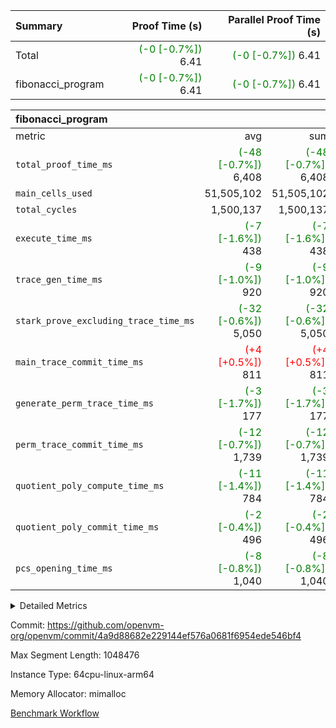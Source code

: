 | Summary | Proof Time (s) | Parallel Proof Time (s) |
|:---|---:|---:|
| Total | <span style='color: green'>(-0 [-0.7%])</span> 6.41 | <span style='color: green'>(-0 [-0.7%])</span> 6.41 |
| fibonacci_program | <span style='color: green'>(-0 [-0.7%])</span> 6.41 | <span style='color: green'>(-0 [-0.7%])</span> 6.41 |


| fibonacci_program |||||
|:---|---:|---:|---:|---:|
|metric|avg|sum|max|min|
| `total_proof_time_ms ` | <span style='color: green'>(-48 [-0.7%])</span> 6,408 | <span style='color: green'>(-48 [-0.7%])</span> 6,408 | <span style='color: green'>(-48 [-0.7%])</span> 6,408 | <span style='color: green'>(-48 [-0.7%])</span> 6,408 |
| `main_cells_used     ` |  51,505,102 |  51,505,102 |  51,505,102 |  51,505,102 |
| `total_cycles        ` |  1,500,137 |  1,500,137 |  1,500,137 |  1,500,137 |
| `execute_time_ms     ` | <span style='color: green'>(-7 [-1.6%])</span> 438 | <span style='color: green'>(-7 [-1.6%])</span> 438 | <span style='color: green'>(-7 [-1.6%])</span> 438 | <span style='color: green'>(-7 [-1.6%])</span> 438 |
| `trace_gen_time_ms   ` | <span style='color: green'>(-9 [-1.0%])</span> 920 | <span style='color: green'>(-9 [-1.0%])</span> 920 | <span style='color: green'>(-9 [-1.0%])</span> 920 | <span style='color: green'>(-9 [-1.0%])</span> 920 |
| `stark_prove_excluding_trace_time_ms` | <span style='color: green'>(-32 [-0.6%])</span> 5,050 | <span style='color: green'>(-32 [-0.6%])</span> 5,050 | <span style='color: green'>(-32 [-0.6%])</span> 5,050 | <span style='color: green'>(-32 [-0.6%])</span> 5,050 |
| `main_trace_commit_time_ms` | <span style='color: red'>(+4 [+0.5%])</span> 811 | <span style='color: red'>(+4 [+0.5%])</span> 811 | <span style='color: red'>(+4 [+0.5%])</span> 811 | <span style='color: red'>(+4 [+0.5%])</span> 811 |
| `generate_perm_trace_time_ms` | <span style='color: green'>(-3 [-1.7%])</span> 177 | <span style='color: green'>(-3 [-1.7%])</span> 177 | <span style='color: green'>(-3 [-1.7%])</span> 177 | <span style='color: green'>(-3 [-1.7%])</span> 177 |
| `perm_trace_commit_time_ms` | <span style='color: green'>(-12 [-0.7%])</span> 1,739 | <span style='color: green'>(-12 [-0.7%])</span> 1,739 | <span style='color: green'>(-12 [-0.7%])</span> 1,739 | <span style='color: green'>(-12 [-0.7%])</span> 1,739 |
| `quotient_poly_compute_time_ms` | <span style='color: green'>(-11 [-1.4%])</span> 784 | <span style='color: green'>(-11 [-1.4%])</span> 784 | <span style='color: green'>(-11 [-1.4%])</span> 784 | <span style='color: green'>(-11 [-1.4%])</span> 784 |
| `quotient_poly_commit_time_ms` | <span style='color: green'>(-2 [-0.4%])</span> 496 | <span style='color: green'>(-2 [-0.4%])</span> 496 | <span style='color: green'>(-2 [-0.4%])</span> 496 | <span style='color: green'>(-2 [-0.4%])</span> 496 |
| `pcs_opening_time_ms ` | <span style='color: green'>(-8 [-0.8%])</span> 1,040 | <span style='color: green'>(-8 [-0.8%])</span> 1,040 | <span style='color: green'>(-8 [-0.8%])</span> 1,040 | <span style='color: green'>(-8 [-0.8%])</span> 1,040 |



<details>
<summary>Detailed Metrics</summary>

| group | num_segments | keygen_time_ms | commit_exe_time_ms |
| --- | --- | --- | --- |
| fibonacci_program | 1 | 352 | 6 | 

| group | air_name | quotient_deg | interactions | constraints |
| --- | --- | --- | --- | --- |
| fibonacci_program | AccessAdapterAir<16> | 2 | 5 | 14 | 
| fibonacci_program | AccessAdapterAir<2> | 2 | 5 | 14 | 
| fibonacci_program | AccessAdapterAir<32> | 2 | 5 | 14 | 
| fibonacci_program | AccessAdapterAir<4> | 2 | 5 | 14 | 
| fibonacci_program | AccessAdapterAir<64> | 2 | 5 | 14 | 
| fibonacci_program | AccessAdapterAir<8> | 2 | 5 | 14 | 
| fibonacci_program | BitwiseOperationLookupAir<8> | 2 | 2 | 4 | 
| fibonacci_program | MemoryMerkleAir<8> | 2 | 4 | 40 | 
| fibonacci_program | PersistentBoundaryAir<8> | 2 | 3 | 6 | 
| fibonacci_program | PhantomAir | 2 | 3 | 5 | 
| fibonacci_program | Poseidon2PeripheryAir<BabyBearParameters>, 1> | 2 | 1 | 286 | 
| fibonacci_program | ProgramAir | 1 | 1 | 4 | 
| fibonacci_program | RangeTupleCheckerAir<2> | 1 | 1 | 4 | 
| fibonacci_program | VariableRangeCheckerAir | 1 | 1 | 4 | 
| fibonacci_program | VmAirWrapper<Rv32BaseAluAdapterAir, BaseAluCoreAir<4, 8> | 2 | 19 | 43 | 
| fibonacci_program | VmAirWrapper<Rv32BaseAluAdapterAir, LessThanCoreAir<4, 8> | 2 | 17 | 39 | 
| fibonacci_program | VmAirWrapper<Rv32BaseAluAdapterAir, ShiftCoreAir<4, 8> | 2 | 23 | 90 | 
| fibonacci_program | VmAirWrapper<Rv32BranchAdapterAir, BranchEqualCoreAir<4> | 2 | 11 | 25 | 
| fibonacci_program | VmAirWrapper<Rv32BranchAdapterAir, BranchLessThanCoreAir<4, 8> | 2 | 13 | 41 | 
| fibonacci_program | VmAirWrapper<Rv32CondRdWriteAdapterAir, Rv32JalLuiCoreAir> | 2 | 10 | 22 | 
| fibonacci_program | VmAirWrapper<Rv32HintStoreAdapterAir, Rv32HintStoreCoreAir> | 2 | 15 | 17 | 
| fibonacci_program | VmAirWrapper<Rv32JalrAdapterAir, Rv32JalrCoreAir> | 2 | 16 | 20 | 
| fibonacci_program | VmAirWrapper<Rv32LoadStoreAdapterAir, LoadSignExtendCoreAir<4, 8> | 2 | 18 | 33 | 
| fibonacci_program | VmAirWrapper<Rv32LoadStoreAdapterAir, LoadStoreCoreAir<4> | 2 | 17 | 38 | 
| fibonacci_program | VmAirWrapper<Rv32MultAdapterAir, DivRemCoreAir<4, 8> | 2 | 25 | 88 | 
| fibonacci_program | VmAirWrapper<Rv32MultAdapterAir, MulHCoreAir<4, 8> | 2 | 24 | 38 | 
| fibonacci_program | VmAirWrapper<Rv32MultAdapterAir, MultiplicationCoreAir<4, 8> | 2 | 19 | 26 | 
| fibonacci_program | VmAirWrapper<Rv32RdWriteAdapterAir, Rv32AuipcCoreAir> | 2 | 11 | 15 | 
| fibonacci_program | VmConnectorAir | 2 | 3 | 9 | 

| group | air_name | segment | rows | prep_cols | perm_cols | main_cols | cells |
| --- | --- | --- | --- | --- | --- | --- | --- |
| fibonacci_program | AccessAdapterAir<8> | 0 | 64 |  | 24 | 17 | 2,624 | 
| fibonacci_program | BitwiseOperationLookupAir<8> | 0 | 65,536 | 3 | 8 | 2 | 655,360 | 
| fibonacci_program | MemoryMerkleAir<8> | 0 | 512 |  | 20 | 32 | 26,624 | 
| fibonacci_program | PersistentBoundaryAir<8> | 0 | 64 |  | 12 | 20 | 2,048 | 
| fibonacci_program | PhantomAir | 0 | 2 |  | 12 | 6 | 36 | 
| fibonacci_program | Poseidon2PeripheryAir<BabyBearParameters>, 1> | 0 | 256 |  | 8 | 300 | 78,848 | 
| fibonacci_program | ProgramAir | 0 | 4,096 |  | 8 | 10 | 73,728 | 
| fibonacci_program | RangeTupleCheckerAir<2> | 0 | 524,288 | 2 | 8 | 1 | 4,718,592 | 
| fibonacci_program | VariableRangeCheckerAir | 0 | 262,144 | 2 | 8 | 1 | 2,359,296 | 
| fibonacci_program | VmAirWrapper<Rv32BaseAluAdapterAir, BaseAluCoreAir<4, 8> | 0 | 1,048,576 |  | 80 | 36 | 121,634,816 | 
| fibonacci_program | VmAirWrapper<Rv32BaseAluAdapterAir, LessThanCoreAir<4, 8> | 0 | 524,288 |  | 40 | 37 | 40,370,176 | 
| fibonacci_program | VmAirWrapper<Rv32BaseAluAdapterAir, ShiftCoreAir<4, 8> | 0 | 2 |  | 52 | 53 | 210 | 
| fibonacci_program | VmAirWrapper<Rv32BranchAdapterAir, BranchEqualCoreAir<4> | 0 | 262,144 |  | 48 | 26 | 19,398,656 | 
| fibonacci_program | VmAirWrapper<Rv32BranchAdapterAir, BranchLessThanCoreAir<4, 8> | 0 | 8 |  | 56 | 32 | 704 | 
| fibonacci_program | VmAirWrapper<Rv32CondRdWriteAdapterAir, Rv32JalLuiCoreAir> | 0 | 131,072 |  | 44 | 18 | 8,126,464 | 
| fibonacci_program | VmAirWrapper<Rv32HintStoreAdapterAir, Rv32HintStoreCoreAir> | 0 | 4 |  | 36 | 26 | 248 | 
| fibonacci_program | VmAirWrapper<Rv32JalrAdapterAir, Rv32JalrCoreAir> | 0 | 16 |  | 36 | 28 | 1,024 | 
| fibonacci_program | VmAirWrapper<Rv32LoadStoreAdapterAir, LoadStoreCoreAir<4> | 0 | 32 |  | 72 | 40 | 3,584 | 
| fibonacci_program | VmAirWrapper<Rv32RdWriteAdapterAir, Rv32AuipcCoreAir> | 0 | 16 |  | 28 | 21 | 784 | 
| fibonacci_program | VmConnectorAir | 0 | 2 | 1 | 12 | 4 | 32 | 

| group | segment | trace_gen_time_ms | total_proof_time_ms | total_cycles | total_cells | stark_prove_excluding_trace_time_ms | quotient_poly_compute_time_ms | quotient_poly_commit_time_ms | perm_trace_commit_time_ms | pcs_opening_time_ms | main_trace_commit_time_ms | main_cells_used | generate_perm_trace_time_ms | execute_time_ms |
| --- | --- | --- | --- | --- | --- | --- | --- | --- | --- | --- | --- | --- | --- | --- |
| fibonacci_program | 0 | 920 | 6,408 | 1,500,137 | 197,453,854 | 5,050 | 784 | 496 | 1,739 | 1,040 | 811 | 51,505,102 | 177 | 438 | 

</details>


Commit: https://github.com/openvm-org/openvm/commit/4a9d88682e229144ef576a0681f6954ede546bf4

Max Segment Length: 1048476

Instance Type: 64cpu-linux-arm64

Memory Allocator: mimalloc

[Benchmark Workflow](https://github.com/openvm-org/openvm/actions/runs/12657778215)
